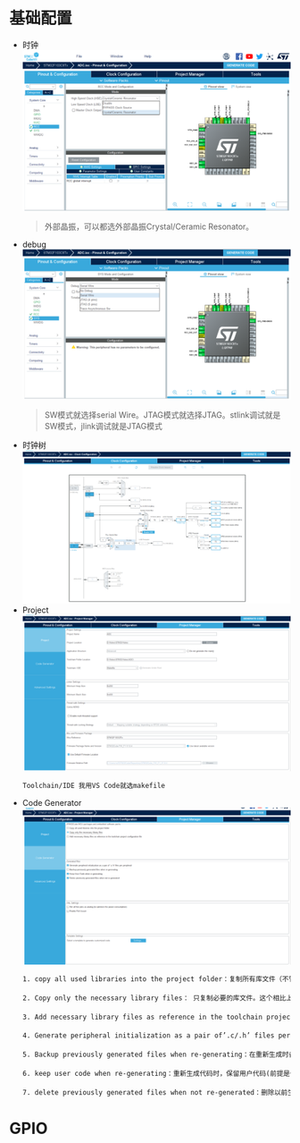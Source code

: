 <!--
 * @Author: szf
 * @Date: 2023-01-03 23:05:53
 * @LastEditTime: 2023-01-03 23:51:41
 * @LastEditors: szf
 * @Description: 
 * @FilePath: \STM32-Notes\cubemx.md
 * @WeChat:szf13373959031
-->
# 基础配置
- 时钟 ![](2023-01-03-23-10-50.png)
  > 外部晶振，可以都选外部晶振Crystal/Ceramic Resonator。
- debug![](2023-01-03-23-11-25.png)
  > SW模式就选择serial Wire。JTAG模式就选择JTAG。stlink调试就是SW模式，jlink调试就是JTAG模式
- 时钟树![](2023-01-03-23-13-19.png)
- Project![](2023-01-03-23-14-08.png)
  ```latex
  Toolchain/IDE 我用VS Code就选makefile
  ```
- Code Generator![](2023-01-03-23-15-17.png)
    ```latex
    1. copy all used libraries into the project folder：复制所有库文件（不管工程需要用到还是没用到）到生成的工程目录中，此做法可以使在不使用Cubemx或者电脑没有安装cubemx,依然可以按照标准库的编程习惯调用HAL库函数进行程序编写。

    2. Copy only the necessary library files： 只复制必要的库文件。这个相比上一个减少了很多文件。比如你没有使用CAN、SPI…等外设，就不会拷贝相关库文件到你工程下。

    3. Add necessary library files as reference in the toolchain project configuration file ：在工具链项目配置文件中添加必要的库文件作为参考。这里没有复制HAL库文件，只添加了必要文件（如main.c）。相比上面，没有Drivers相关文件。

    4. Generate peripheral initialization as a pair of’.c/.h’ files per peripheral：每个外设生成独立的.C .H文件，方便独立管理。不勾：所有初始化代码都生成在main.c 勾选：初始化代码生成在对应的外设文件。 如UART初始化代码生成在uart.c中。

    5. Backup previously generated files when re-generating：在重新生成时备份以前生成的文件。重新生成代码时，会在相关目录中生成一个Backup文件夹，将之前源文件拷贝到其中。

    6. keep user code when re-generating：重新生成代码时，保留用户代码(前提是代码写在规定的位置。也就是生成工程文件中的BEGIN和END之间。否则同样会删除。后面会根据生成的工程进行说明)

    7. delete previously generated files when not re-generated：删除以前生成但现在没有选择生成的文件 比如：之前生成了led.c，现在重新配置没有led.c，则会删除之前的led.c文件。(此功能根据自身要求进行取舍)
    ```

# GPIO
